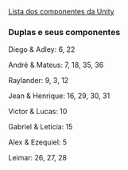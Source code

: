 
[Lista dos componentes da Unity](https://italomendes.com.br/level-design-mecanica-para-jogos/)

### Duplas e seus componentes

Diego & Adley: 6, 22

André & Mateus: 7, 18, 35, 36

Raylander: 9, 3, 12

Jean & Henrique: 16, 29, 30, 31

Victor & Lucas: 10

Gabriel & Leticia: 15

Alex & Ezequiel: 5

Leimar: 26, 27, 28

